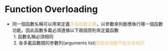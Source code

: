# Function Overloading

- 同一個函數名稱可以用來定義<span style="color:#e5c07b">多個函數主體</span>，以參數來判斷應執行哪一個函數功能，因此函數多載必須遵循以下兩個原則來定義函數  
&nbsp;1. 函數名稱必須相同  
&nbsp;2. 各多載函數間的參數列(arguments list)<span style="color:#e5c07b">型態與個數不能完全相同</span>

